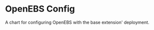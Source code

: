 <!---
  SPDX-FileCopyrightText: (C) 2025 Intel Corporation
  SPDX-License-Identifier: Apache-2.0
-->

# OpenEBS Config

A chart for configuring OpenEBS with the base extension' deployment.
